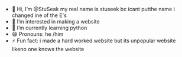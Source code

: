 - 👋 Hi, I’m @StuSeak my real name is stuseek bc icant putthe name i changed ine of the E's
- 👀 I’m interested in making a website
- 🌱 I’m currently learning python
- 😄 Pronouns: he /him
- ⚡ Fun fact: i made a hard worked website but its unpopular website likeno one knows the website

<!---
StuSeak/StuSeak is a ✨ special ✨ repository because its `README.md` (this file) appears on your GitHub profile.
You can click the Preview link to take a look at your changes.
--->

